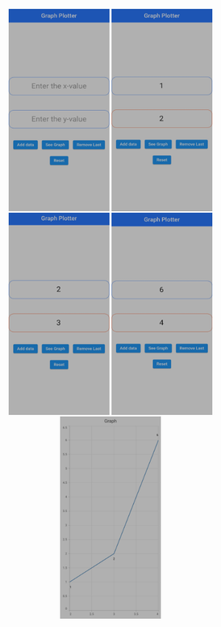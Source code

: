 <p align = "center">
  <img src = "https://github.com/Rahul2570089/Graph-Plotter-App/blob/main/screenshots/1.jpg" width = "200" height = "400"/>
  <img src = "https://github.com/Rahul2570089/Graph-Plotter-App/blob/main/screenshots/2.jpg" width = "200" height = "400"/>
  <img src = "https://github.com/Rahul2570089/Graph-Plotter-App/blob/main/screenshots/3.jpg" width = "200" height = "400"/>
  <img src = "https://github.com/Rahul2570089/Graph-Plotter-App/blob/main/screenshots/4.jpg" width = "200" height = "400"/>
  <img src = "https://github.com/Rahul2570089/Graph-Plotter-App/blob/main/screenshots/5.jpg" width = "200" height = "400"/>
</p>
